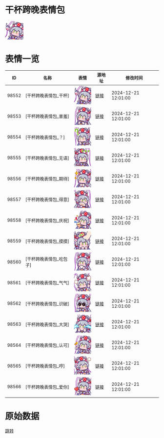 # 干杯跨晚表情包

<img src="./cover.png" height="60" alt="cover" />

# 表情一览

|ID|名称|表情|源地址|修改时间|
|----|----|----|----|----|
|98552|[干杯跨晚表情包_干杯]|<img src="./pic/098552_%5B干杯跨晚表情包_干杯%5D.png" height="60" alt="干杯"/>|[链接](https://i0.hdslb.com/bfs/garb/e935acbe3d5652dee2f9420397ac2f53e3f9662a.png)|2024-12-21 12:01:00|
|98553|[干杯跨晚表情包_害羞]|<img src="./pic/098553_%5B干杯跨晚表情包_害羞%5D.png" height="60" alt="害羞"/>|[链接](https://i0.hdslb.com/bfs/garb/484a45e308ed5b7d266cd32357eb760d85b217da.png)|2024-12-21 12:01:00|
|98554|[干杯跨晚表情包_？]|<img src="./pic/098554_%5B干杯跨晚表情包_？%5D.png" height="60" alt="？"/>|[链接](https://i0.hdslb.com/bfs/garb/3ab62c63f2812cc53ef2621d9b0f7b26b2165b5d.png)|2024-12-21 12:01:00|
|98555|[干杯跨晚表情包_无语]|<img src="./pic/098555_%5B干杯跨晚表情包_无语%5D.png" height="60" alt="无语"/>|[链接](https://i0.hdslb.com/bfs/garb/50d7e464c93a7072a95ff6a29e51e5366dcda9a0.png)|2024-12-21 12:01:00|
|98556|[干杯跨晚表情包_期待]|<img src="./pic/098556_%5B干杯跨晚表情包_期待%5D.png" height="60" alt="期待"/>|[链接](https://i0.hdslb.com/bfs/garb/aaba17b4e2f5a73c08a5b1b78c48249b7e0d0c01.png)|2024-12-21 12:01:00|
|98557|[干杯跨晚表情包_得意]|<img src="./pic/098557_%5B干杯跨晚表情包_得意%5D.png" height="60" alt="得意"/>|[链接](https://i0.hdslb.com/bfs/garb/59fd618b74116aaf4210d96903e1dfcde4262841.png)|2024-12-21 12:01:00|
|98558|[干杯跨晚表情包_庆祝]|<img src="./pic/098558_%5B干杯跨晚表情包_庆祝%5D.png" height="60" alt="庆祝"/>|[链接](https://i0.hdslb.com/bfs/garb/ce28f7d886661a596eff22b12540d0cdfe34a706.png)|2024-12-21 12:01:00|
|98559|[干杯跨晚表情包_摸摸]|<img src="./pic/098559_%5B干杯跨晚表情包_摸摸%5D.png" height="60" alt="摸摸"/>|[链接](https://i0.hdslb.com/bfs/garb/9ee8aef544ae0016de4d445b7ee4c4382f8ce0af.png)|2024-12-21 12:01:00|
|98560|[干杯跨晚表情包_吃包子]|<img src="./pic/098560_%5B干杯跨晚表情包_吃包子%5D.png" height="60" alt="吃包子"/>|[链接](https://i0.hdslb.com/bfs/garb/1af1fe9358770f7fa19461f5f35f6a9e74d48d67.png)|2024-12-21 12:01:00|
|98561|[干杯跨晚表情包_气气]|<img src="./pic/098561_%5B干杯跨晚表情包_气气%5D.png" height="60" alt="气气"/>|[链接](https://i0.hdslb.com/bfs/garb/f5624eaeb75e03c7b20ca3cbf12e9f2a646618e9.png)|2024-12-21 12:01:00|
|98562|[干杯跨晚表情包_识破]|<img src="./pic/098562_%5B干杯跨晚表情包_识破%5D.png" height="60" alt="识破"/>|[链接](https://i0.hdslb.com/bfs/garb/653d4bdf11733abda0c89d8e3b5398ee91f84c9d.png)|2024-12-21 12:01:00|
|98563|[干杯跨晚表情包_大哭]|<img src="./pic/098563_%5B干杯跨晚表情包_大哭%5D.png" height="60" alt="大哭"/>|[链接](https://i0.hdslb.com/bfs/garb/bd86d5c29a16fbebf329bc0a7e95944ac8a07e45.png)|2024-12-21 12:01:00|
|98564|[干杯跨晚表情包_认可]|<img src="./pic/098564_%5B干杯跨晚表情包_认可%5D.png" height="60" alt="认可"/>|[链接](https://i0.hdslb.com/bfs/garb/696f031f08185e267750b5c1c54ccd81004530f6.png)|2024-12-21 12:01:00|
|98565|[干杯跨晚表情包_哼]|<img src="./pic/098565_%5B干杯跨晚表情包_哼%5D.png" height="60" alt="哼"/>|[链接](https://i0.hdslb.com/bfs/garb/6171841a6da921b43eb46c8474d0e2236833c61d.png)|2024-12-21 12:01:00|
|98566|[干杯跨晚表情包_爱你]|<img src="./pic/098566_%5B干杯跨晚表情包_爱你%5D.png" height="60" alt="爱你"/>|[链接](https://i0.hdslb.com/bfs/garb/e92351d1b3325ae357af787b21c8cc06b69cf328.png)|2024-12-21 12:01:00|

# 原始数据

[跳转](./raw.json)

